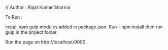 //
Author : Rajat Kumar Sharma

To Run : 

install npm gulp modules added in package.json.
Run - npm install
then run gulp in the project folder.

Run the page on http://localhost/9000.
